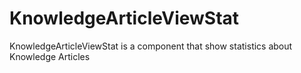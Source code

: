 # KnowledgeArticleViewStat
KnowledgeArticleViewStat is a component that show statistics about Knowledge Articles
